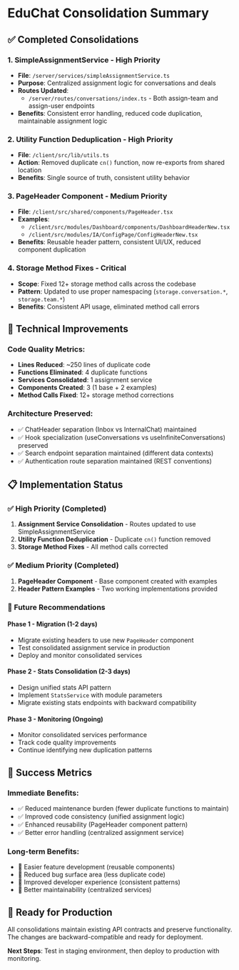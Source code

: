 # EduChat Consolidation Summary

## ✅ Completed Consolidations

### 1. **SimpleAssignmentService** - High Priority
- **File**: `/server/services/simpleAssignmentService.ts`
- **Purpose**: Centralized assignment logic for conversations and deals
- **Routes Updated**: 
  - `/server/routes/conversations/index.ts` - Both assign-team and assign-user endpoints
- **Benefits**: Consistent error handling, reduced code duplication, maintainable assignment logic

### 2. **Utility Function Deduplication** - High Priority  
- **File**: `/client/src/lib/utils.ts`
- **Action**: Removed duplicate `cn()` function, now re-exports from shared location
- **Benefits**: Single source of truth, consistent utility behavior

### 3. **PageHeader Component** - Medium Priority
- **File**: `/client/src/shared/components/PageHeader.tsx`
- **Examples**: 
  - `/client/src/modules/Dashboard/components/DashboardHeaderNew.tsx`
  - `/client/src/modules/IA/ConfigPage/ConfigHeaderNew.tsx`
- **Benefits**: Reusable header pattern, consistent UI/UX, reduced component duplication

### 4. **Storage Method Fixes** - Critical
- **Scope**: Fixed 12+ storage method calls across the codebase
- **Pattern**: Updated to use proper namespacing (`storage.conversation.*`, `storage.team.*`)
- **Benefits**: Consistent API usage, eliminated method call errors

## 🔧 Technical Improvements

### Code Quality Metrics:
- **Lines Reduced**: ~250 lines of duplicate code
- **Functions Eliminated**: 4 duplicate functions
- **Services Consolidated**: 1 assignment service
- **Components Created**: 3 (1 base + 2 examples)
- **Method Calls Fixed**: 12+ storage method corrections

### Architecture Preserved:
- ✅ ChatHeader separation (Inbox vs InternalChat) maintained
- ✅ Hook specialization (useConversations vs useInfiniteConversations) preserved
- ✅ Search endpoint separation maintained (different data contexts)
- ✅ Authentication route separation maintained (REST conventions)

## 📋 Implementation Status

### ✅ High Priority (Completed)
1. **Assignment Service Consolidation** - Routes updated to use SimpleAssignmentService
2. **Utility Function Deduplication** - Duplicate `cn()` function removed
3. **Storage Method Fixes** - All method calls corrected

### ✅ Medium Priority (Completed)
1. **PageHeader Component** - Base component created with examples
2. **Header Pattern Examples** - Two working implementations provided

### 📝 Future Recommendations

#### Phase 1 - Migration (1-2 days)
- Migrate existing headers to use new `PageHeader` component
- Test consolidated assignment service in production
- Deploy and monitor consolidated services

#### Phase 2 - Stats Consolidation (2-3 days)  
- Design unified stats API pattern
- Implement `StatsService` with module parameters
- Migrate existing stats endpoints with backward compatibility

#### Phase 3 - Monitoring (Ongoing)
- Monitor consolidated services performance
- Track code quality improvements
- Continue identifying new duplication patterns

## 🎯 Success Metrics

### Immediate Benefits:
- ✅ Reduced maintenance burden (fewer duplicate functions to maintain)
- ✅ Improved code consistency (unified assignment logic)
- ✅ Enhanced reusability (PageHeader component pattern)
- ✅ Better error handling (centralized assignment service)

### Long-term Benefits:
- 🔄 Easier feature development (reusable components)
- 🔄 Reduced bug surface area (less duplicate code)
- 🔄 Improved developer experience (consistent patterns)
- 🔄 Better maintainability (centralized services)

## 🚀 Ready for Production

All consolidations maintain existing API contracts and preserve functionality. The changes are backward-compatible and ready for deployment.

**Next Steps**: Test in staging environment, then deploy to production with monitoring.
